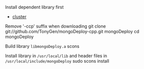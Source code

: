Install dependent library first
- [cluster](https://github.com/TonyGen/remote-cpp)

Remove '-ccp' suffix when downloading
	git clone git://github.com/TonyGen/mongoDeploy-cpp.git mongoDeploy
	cd mongoDeploy

Build library `libmongoDeploy.a`
	scons

Install library in `/usr/local/lib` and header files in `/usr/local/include/mongoDeploy`
	sudo scons install
